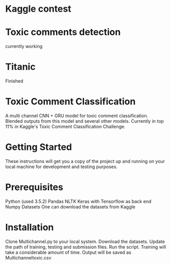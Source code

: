 # Kaggle contest
# Toxic comments detection
currently working
# Titanic 
Finished

# Toxic Comment Classification
A multi channel CNN + GRU model for toxic comment classification. Blended outputs from this model and several other models. Currently in top 11% in Kaggle's Toxic Comment Classification Challenge.

# Getting Started
These instructions will get you a copy of the project up and running on your local machine for development and testing purposes.

# Prerequisites
Python (used 3.5.2)
Pandas
NLTK
Keras with Tensorflow as back end
Numpy
Datasets One can download the datasets from Kaggle
# Installation
Clone Multichannel.py to your local system.
Download the datasets.
Update the path of training, testing and submission files.
Run the script. Training will take a considerable amount of time.
Output will be saved as Multichanneltoxic.csv
